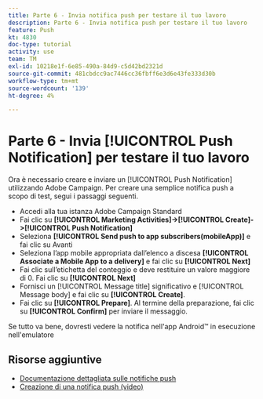 ```yaml
---
title: Parte 6 - Invia notifica push per testare il tuo lavoro
description: Parte 6 - Invia notifica push per testare il tuo lavoro
feature: Push
kt: 4830
doc-type: tutorial
activity: use
team: TM
exl-id: 10218e1f-6e85-490a-84d9-c5d42bd2321d
source-git-commit: 481cbdcc9ac7446cc36fbff6e3d6e43fe333d30b
workflow-type: tm+mt
source-wordcount: '139'
ht-degree: 4%

---
```


# Parte 6 - Invia [!UICONTROL Push Notification] per testare il tuo lavoro

Ora è necessario creare e inviare un [!UICONTROL Push Notification] utilizzando Adobe Campaign. Per creare una semplice notifica push a scopo di test, segui i passaggi seguenti.

* Accedi alla tua istanza Adobe Campaign Standard
* Fai clic su **[!UICONTROL Marketing Activities]->[!UICONTROL Create]->[!UICONTROL Push Notification]**
* Seleziona **[!UICONTROL Send push to app subscribers(mobileApp)]** e fai clic su Avanti
* Seleziona l’app mobile appropriata dall’elenco a discesa **[!UICONTROL Associate a Mobile App to a delivery]** e fai clic su **[!UICONTROL Next]**
* Fai clic sull’etichetta del conteggio e deve restituire un valore maggiore di 0. Fai clic su **[!UICONTROL Next]**
* Fornisci un [!UICONTROL Message title] significativo e [!UICONTROL Message body] e fai clic su **[!UICONTROL Create]**.
* Fai clic su **[!UICONTROL Prepare]**. Al termine della preparazione, fai clic su **[!UICONTROL Confirm]** per inviare il messaggio.

Se tutto va bene, dovresti vedere la notifica nell&#39;app Android™ in esecuzione nell&#39;emulatore

## Risorse aggiuntive

* [Documentazione dettagliata sulle notifiche push](https://experienceleague.adobe.com/docs/campaign-standard/using/communication-channels/push-notifications/about-push-notifications.html?lang=en)
* [Creazione di una notifica push (video)](/help/communication-channels/mobile/push-notifications/creating-a-push-notification.md)
